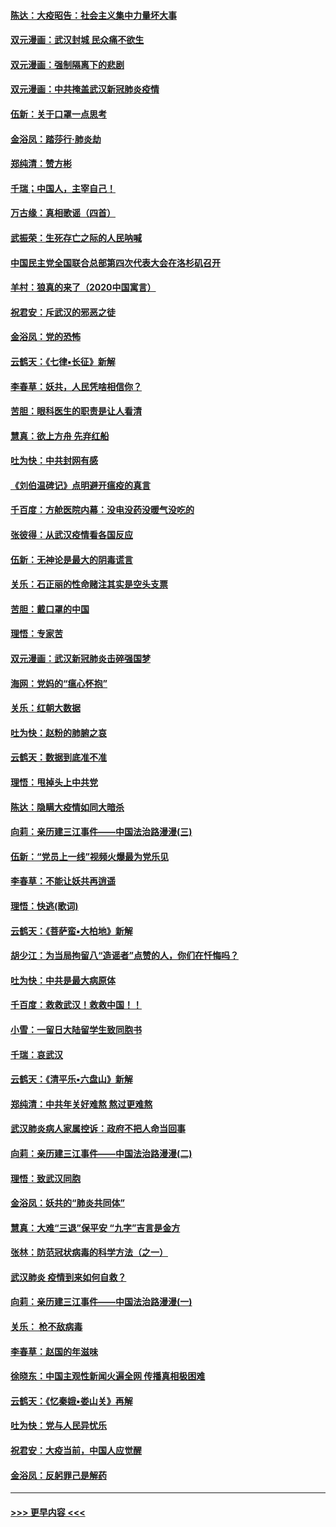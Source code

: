 #### [陈达：大疫昭告：社会主义集中力量坏大事](../pages/nsc993/n11859419.md?t=02112233) 
#### [双元漫画：武汉封城 民众痛不欲生](../pages/nsc993/n11859287.md?t=02112233) 
#### [双元漫画：强制隔离下的悲剧](../pages/nsc993/n11859244.md?t=02112233) 
#### [双元漫画：中共掩盖武汉新冠肺炎疫情](../pages/nsc993/n11858249.md?t=02112233) 
#### [伍新：关于口罩一点思考](../pages/nsc993/n11859195.md?t=02112233) 
#### [金浴凤：踏莎行‧肺炎劫](../pages/nsc993/n11858227.md?t=02112233) 
#### [郑纯清：赞方彬](../pages/nsc993/n11856803.md?t=02112233) 
#### [千瑞；中国人，主宰自己！](../pages/nsc993/n11856793.md?t=02112233) 
#### [万古缘：真相歌谣（四首）](../pages/nsc993/n11856263.md?t=02112233) 
#### [武振荣：生死存亡之际的人民呐喊](../pages/nsc993/n11856256.md?t=02112233) 
#### [中国民主党全国联合总部第四次代表大会在洛杉矶召开](../pages/nsc993/n11856344.md?t=02112233) 
#### [羊村：狼真的来了（2020中国寓言）](../pages/nsc993/n11856229.md?t=02112233) 
#### [祝君安：斥武汉的邪恶之徒](../pages/nsc993/n11855861.md?t=02112233) 
#### [金浴凤：党的恐怖](../pages/nsc993/n11855849.md?t=02112233) 
#### [云鹤天：《七律▪长征》新解](../pages/nsc993/n11855479.md?t=02112233) 
#### [李春草：妖共，人民凭啥相信你？](../pages/nsc993/n11855196.md?t=02112233) 
#### [苦胆：眼科医生的职责是让人看清](../pages/nsc993/n11853840.md?t=02112233) 
#### [慧真：欲上方舟 先弃红船](../pages/nsc993/n11853483.md?t=02112233) 
#### [吐为快：中共封网有感](../pages/nsc993/n11852575.md?t=02112233) 
#### [《刘伯温碑记》点明避开瘟疫的真言](../pages/nsc993/n11852128.md?t=02112233) 
#### [千百度：方舱医院内幕：没电没药没暖气没吃的](../pages/nsc993/n11850211.md?t=02112233) 
#### [张彼得：从武汉疫情看各国反应](../pages/nsc993/n11850102.md?t=02112233) 
#### [伍新：无神论是最大的阴毒谎言](../pages/nsc993/n11846129.md?t=02112233) 
#### [关乐：石正丽的性命赌注其实是空头支票](../pages/nsc993/n11846109.md?t=02112233) 
#### [苦胆：戴口罩的中国](../pages/nsc993/n11845576.md?t=02112233) 
#### [理悟：专家苦](../pages/nsc993/n11845564.md?t=02112233) 
#### [双元漫画：武汉新冠肺炎击碎强国梦](../pages/nsc993/n11843320.md?t=02112233) 
#### [海网：党妈的“瘟心怀抱”](../pages/nsc993/n11840740.md?t=02112233) 
#### [关乐：红朝大数据](../pages/nsc993/n11840675.md?t=02112233) 
#### [吐为快：赵粉的肺腑之哀](../pages/nsc993/n11840618.md?t=02112233) 
#### [云鹤天：数据到底准不准](../pages/nsc993/n11840325.md?t=02112233) 
#### [理悟：甩掉头上中共党](../pages/nsc993/n11838826.md?t=02112233) 
#### [陈达：隐瞒大疫情如同大暗杀](../pages/nsc993/n11838771.md?t=02112233) 
#### [向莉：亲历建三江事件——中国法治路漫漫(三)](../pages/nsc993/n11831825.md?t=02112233) 
#### [伍新：“党员上一线”视频火爆最为党乐见](../pages/nsc993/n11838200.md?t=02112233) 
#### [李春草：不能让妖共再逍遥](../pages/nsc993/n11838102.md?t=02112233) 
#### [理悟：快逃(歌词)](../pages/nsc993/n11838083.md?t=02112233) 
#### [云鹤天：《菩萨蛮▪大柏地》新解](../pages/nsc993/n11838059.md?t=02112233) 
#### [胡少江：为当局拘留八“造谣者”点赞的人，你们在忏悔吗？](../pages/nsc993/n11836801.md?t=02112233) 
#### [吐为快：中共是最大病原体](../pages/nsc993/n11836748.md?t=02112233) 
#### [千百度：救救武汉！救救中国！！](../pages/nsc993/n11836145.md?t=02112233) 
#### [小雪：一留日大陆留学生致同胞书](../pages/nsc993/n11834624.md?t=02112233) 
#### [千瑞：哀武汉](../pages/nsc993/n11833647.md?t=02112233) 
#### [云鹤天：《清平乐▪六盘山》新解](../pages/nsc993/n11833611.md?t=02112233) 
#### [郑纯清：中共年关好难熬 熬过更难熬](../pages/nsc993/n11833489.md?t=02112233) 
#### [武汉肺炎病人家属控诉：政府不把人命当回事](../pages/nsc993/n11833205.md?t=02112233) 
#### [向莉：亲历建三江事件——中国法治路漫漫(二)](../pages/nsc993/n11829102.md?t=02112233) 
#### [理悟：致武汉同胞](../pages/nsc993/n11831522.md?t=02112233) 
#### [金浴凤：妖共的“肺炎共同体”](../pages/nsc993/n11829448.md?t=02112233) 
#### [慧真：大难“三退”保平安 “九字”吉言是金方](../pages/nsc993/n11829501.md?t=02112233) 
#### [张林：防范冠状病毒的科学方法（之一）](../pages/nsc993/n11828618.md?t=02112233) 
#### [武汉肺炎 疫情到来如何自救？](../pages/nsc993/n11827632.md?t=02112233) 
#### [向莉：亲历建三江事件——中国法治路漫漫(一)](../pages/nsc993/n11827190.md?t=02112233) 
#### [关乐： 枪不敌病毒](../pages/nsc993/n11826746.md?t=02112233) 
#### [李春草：赵国的年滋味](../pages/nsc993/n11826321.md?t=02112233) 
#### [徐晓东：中国主观性新闻火遍全网 传播真相极困难](../pages/nsc993/n11826508.md?t=02112233) 
#### [云鹤天：《忆秦娥▪娄山关》再解](../pages/nsc993/n11824682.md?t=02112233) 
#### [吐为快：党与人民异忧乐](../pages/nsc993/n11824660.md?t=02112233) 
#### [祝君安：大疫当前，中国人应觉醒](../pages/nsc993/n11821946.md?t=02112233) 
#### [金浴凤：反躬罪己是解药](../pages/nsc993/n11820280.md?t=02112233) 

----
#### [ >>> 更早内容 <<< ](../indexes/nsc993-earlier.md)
